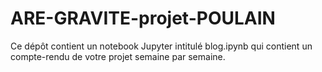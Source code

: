 # ARE-GRAVITE-projet-POULAIN

Ce dépôt contient un notebook Jupyter intitulé blog.ipynb qui contient un compte-rendu de votre projet semaine par semaine.
